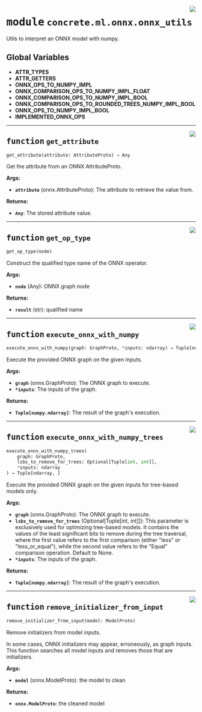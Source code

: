 <!-- markdownlint-disable -->

<a href="../../../src/concrete/ml/onnx/onnx_utils.py#L0"><img align="right" style="float:right;" src="https://img.shields.io/badge/-source-cccccc?style=flat-square"></a>

# <kbd>module</kbd> `concrete.ml.onnx.onnx_utils`

Utils to interpret an ONNX model with numpy.

## **Global Variables**

- **ATTR_TYPES**
- **ATTR_GETTERS**
- **ONNX_OPS_TO_NUMPY_IMPL**
- **ONNX_COMPARISON_OPS_TO_NUMPY_IMPL_FLOAT**
- **ONNX_COMPARISON_OPS_TO_NUMPY_IMPL_BOOL**
- **ONNX_COMPARISON_OPS_TO_ROUNDED_TREES_NUMPY_IMPL_BOOL**
- **ONNX_OPS_TO_NUMPY_IMPL_BOOL**
- **IMPLEMENTED_ONNX_OPS**

______________________________________________________________________

<a href="../../../src/concrete/ml/onnx/onnx_utils.py#L434"><img align="right" style="float:right;" src="https://img.shields.io/badge/-source-cccccc?style=flat-square"></a>

## <kbd>function</kbd> `get_attribute`

```python
get_attribute(attribute: AttributeProto) → Any
```

Get the attribute from an ONNX AttributeProto.

**Args:**

- <b>`attribute`</b> (onnx.AttributeProto):  The attribute to retrieve the value from.

**Returns:**

- <b>`Any`</b>:  The stored attribute value.

______________________________________________________________________

<a href="../../../src/concrete/ml/onnx/onnx_utils.py#L446"><img align="right" style="float:right;" src="https://img.shields.io/badge/-source-cccccc?style=flat-square"></a>

## <kbd>function</kbd> `get_op_type`

```python
get_op_type(node)
```

Construct the qualified type name of the ONNX operator.

**Args:**

- <b>`node`</b> (Any):  ONNX graph node

**Returns:**

- <b>`result`</b> (str):  qualified name

______________________________________________________________________

<a href="../../../src/concrete/ml/onnx/onnx_utils.py#L458"><img align="right" style="float:right;" src="https://img.shields.io/badge/-source-cccccc?style=flat-square"></a>

## <kbd>function</kbd> `execute_onnx_with_numpy`

```python
execute_onnx_with_numpy(graph: GraphProto, *inputs: ndarray) → Tuple[ndarray, ]
```

Execute the provided ONNX graph on the given inputs.

**Args:**

- <b>`graph`</b> (onnx.GraphProto):  The ONNX graph to execute.
- <b>`*inputs`</b>:  The inputs of the graph.

**Returns:**

- <b>`Tuple[numpy.ndarray]`</b>:  The result of the graph's execution.

______________________________________________________________________

<a href="../../../src/concrete/ml/onnx/onnx_utils.py#L487"><img align="right" style="float:right;" src="https://img.shields.io/badge/-source-cccccc?style=flat-square"></a>

## <kbd>function</kbd> `execute_onnx_with_numpy_trees`

```python
execute_onnx_with_numpy_trees(
    graph: GraphProto,
    lsbs_to_remove_for_trees: Optional[Tuple[int, int]],
    *inputs: ndarray
) → Tuple[ndarray, ]
```

Execute the provided ONNX graph on the given inputs for tree-based models only.

**Args:**

- <b>`graph`</b> (onnx.GraphProto):  The ONNX graph to execute.
- <b>`lsbs_to_remove_for_trees`</b> (Optional\[Tuple\[int, int\]\]):  This parameter is exclusively used for  optimizing tree-based models. It contains the values of the least significant bits to  remove during the tree traversal, where the first value refers to the first comparison  (either "less" or "less_or_equal"), while the second value refers to the "Equal"  comparison operation.  Default to None.
- <b>`*inputs`</b>:  The inputs of the graph.

**Returns:**

- <b>`Tuple[numpy.ndarray]`</b>:  The result of the graph's execution.

______________________________________________________________________

<a href="../../../src/concrete/ml/onnx/onnx_utils.py#L546"><img align="right" style="float:right;" src="https://img.shields.io/badge/-source-cccccc?style=flat-square"></a>

## <kbd>function</kbd> `remove_initializer_from_input`

```python
remove_initializer_from_input(model: ModelProto)
```

Remove initializers from model inputs.

In some cases, ONNX initializers may appear, erroneously, as graph inputs. This function searches all model inputs and removes those that are initializers.

**Args:**

- <b>`model`</b> (onnx.ModelProto):  the model to clean

**Returns:**

- <b>`onnx.ModelProto`</b>:  the cleaned model
